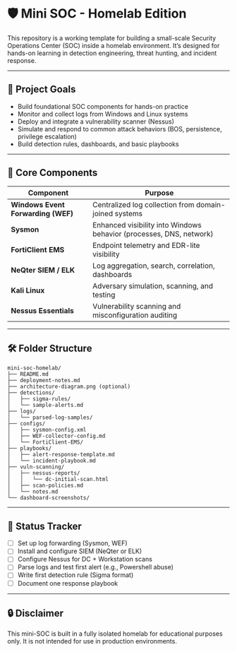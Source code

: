 # 🛡️ Mini SOC - Homelab Edition

This repository is a working template for building a small-scale Security Operations Center (SOC) inside a homelab environment. It’s designed for hands-on learning in detection engineering, threat hunting, and incident response.

---

## 🎯 Project Goals
- Build foundational SOC components for hands-on practice
- Monitor and collect logs from Windows and Linux systems
- Deploy and integrate a vulnerability scanner (Nessus)
- Simulate and respond to common attack behaviors (BOS, persistence, privilege escalation)
- Build detection rules, dashboards, and basic playbooks

---

## 🧱 Core Components
| Component | Purpose |
|----------|---------|
| **Windows Event Forwarding (WEF)** | Centralized log collection from domain-joined systems |
| **Sysmon** | Enhanced visibility into Windows behavior (processes, DNS, network) |
| **FortiClient EMS** | Endpoint telemetry and EDR-lite visibility |
| **NeQter SIEM / ELK** | Log aggregation, search, correlation, dashboards |
| **Kali Linux** | Adversary simulation, scanning, and testing |
| **Nessus Essentials** | Vulnerability scanning and misconfiguration auditing |

---

## 🛠️ Folder Structure
```plaintext
mini-soc-homelab/
├── README.md
├── deployment-notes.md
├── architecture-diagram.png (optional)
├── detections/
│   ├── sigma-rules/
│   └── sample-alerts.md
├── logs/
│   └── parsed-log-samples/
├── configs/
│   ├── sysmon-config.xml
│   ├── WEF-collector-config.md
│   └── FortiClient-EMS/
├── playbooks/
│   ├── alert-response-template.md
│   └── incident-playbook.md
├── vuln-scanning/
│   ├── nessus-reports/
│   │   └── dc-initial-scan.html
│   ├── scan-policies.md
│   └── notes.md
└── dashboard-screenshots/
```

---

## 🚦 Status Tracker
- [ ] Set up log forwarding (Sysmon, WEF)
- [ ] Install and configure SIEM (NeQter or ELK)
- [ ] Configure Nessus for DC + Workstation scans
- [ ] Parse logs and test first alert (e.g., Powershell abuse)
- [ ] Write first detection rule (Sigma format)
- [ ] Document one response playbook

---

## 🔒 Disclaimer
This mini-SOC is built in a fully isolated homelab for educational purposes only. It is not intended for use in production environments.
